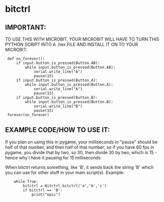 # bitctrl
## IMPORTANT:
TO USE THIS WITH MICROBIT, YOUR MICROBIT WILL HAVE TO TURN THIS PYTHON SCRIPT INTO A .hex FILE AND INSTALL IT ON TO YOUR MICROBIT:
``` serial.redirect_to_usb()
 def on_forever():
     if input.button_is_pressed(Button.AB):
         while input.button_is_pressed(Button.AB):
             serial.write_line("A")
             pause(15)
     if input.button_is_pressed(Button.A):
         while input.button_is_pressed(Button.A):
             serial.write_line("A")
             pause(15)
     if input.button_is_pressed(Button.B):
         while input.button_is_pressed(Button.B):
             serial.write_line("B")
             pause(15)
 forever(on_forever) 
 ```
## EXAMPLE CODE/HOW TO USE IT:
If you plan on using this in pygame, your milliseconds in "pause" should be half of that number,
and then half of that number; so if you have 60 fps in pygame, you divide that by two, so 30, then divide
30 by two, which is 15 - hence why I have it pausing for 15 milliseconds


When bitctrl returns something, like 'B', it sends back the string 'B' which you can use for other stuff in your main script(s). Example:

```from bitctrl import Bitctrl
    while True:
        bitctrl = Bitctrl.bitctrl('a','b','c')
        if bitctrl == 'B':
            print("epic") 
            
```

